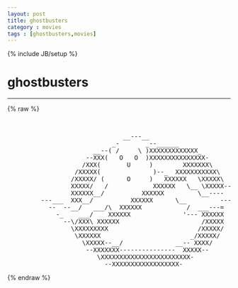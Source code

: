 ```yaml
---
layout: post
title: ghostbusters
category : movies
tags : [ghostbusters,movies]
---
```

{% include JB/setup %}
# ghostbusters
---
{% raw %}
<pre>


                               __---__
                            _-       _--______
                       __--( /     \ )XXXXXXXXXXXXX_
                     --XXX(   O   O  )XXXXXXXXXXXXXXX-
                    /XXX(       U     )        XXXXXXX\
                  /XXXXX(              )--_  XXXXXXXXXXX\
                 /XXXXX/ (      O     )   XXXXXX   \XXXXX\
                 XXXXX/   /            XXXXXX   \__ \XXXXX----
                 XXXXXX__/          XXXXXX         \__----  -
         ---___  XXX__/          XXXXXX      \__         ---
           --  --__/   ___/\  XXXXXX            /  ___---=
             -_    ___/    XXXXXX              &#039;--- XXXXXX
               --\/XXX\ XXXXXX                      /XXXXX
                 \XXXXXXXXX                        /XXXXX/
                  \XXXXXX                        _/XXXXX/
                    \XXXXX--__/              __-- XXXX/
                     --XXXXXXX---------------  XXXXX--
                        \XXXXXXXXXXXXXXXXXXXXXXXX-
                          --XXXXXXXXXXXXXXXXXX- </pre>
{% endraw %}
